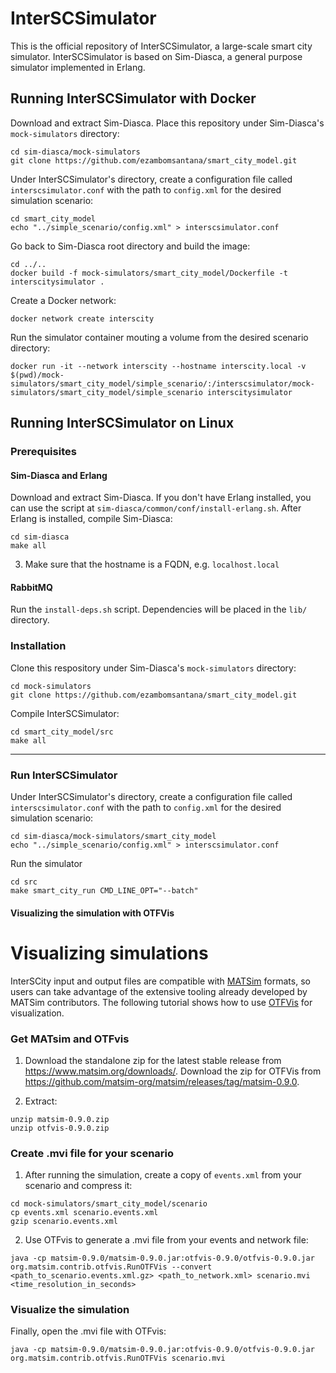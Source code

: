 # InterSCSimulator #
This is the official repository of InterSCSimulator, a large-scale smart city simulator. InterSCSimulator is based on Sim-Diasca, a general purpose simulator implemented in Erlang.

## Running InterSCSimulator with Docker ##
Download and extract Sim-Diasca. Place this repository under Sim-Diasca's `mock-simulators` directory:
```
cd sim-diasca/mock-simulators
git clone https://github.com/ezambomsantana/smart_city_model.git
```

Under InterSCSimulator's directory, create a configuration file called `interscsimulator.conf` with the path to `config.xml` for the desired simulation scenario:
```
cd smart_city_model
echo "../simple_scenario/config.xml" > interscsimulator.conf
```

Go back to Sim-Diasca root directory and build the image:
```
cd ../..
docker build -f mock-simulators/smart_city_model/Dockerfile -t interscitysimulator .  
```

Create a Docker network:
```
docker network create interscity
```

Run the simulator container mouting a volume from the desired scenario directory:
```
docker run -it --network interscity --hostname interscity.local -v $(pwd)/mock-simulators/smart_city_model/simple_scenario/:/interscsimulator/mock-simulators/smart_city_model/simple_scenario interscitysimulator
```

## Running InterSCSimulator on Linux ##
### Prerequisites ### 
#### Sim-Diasca and Erlang ####
Download and extract Sim-Diasca. If you don't have Erlang installed, you can use the script at `sim-diasca/common/conf/install-erlang.sh`.
After Erlang is installed, compile Sim-Diasca:
```
cd sim-diasca
make all
```
3. Make sure that the hostname is a FQDN, e.g. `localhost.local`

#### RabbitMQ ####
Run the `install-deps.sh` script. Dependencies will be placed in the `lib/` directory.

### Installation ###
Clone this respository under Sim-Diasca's `mock-simulators` directory:
```
cd mock-simulators
git clone https://github.com/ezambomsantana/smart_city_model.git
``` 

Compile InterSCSimulator:
```
cd smart_city_model/src
make all
```

---

### Run InterSCSimulator ###
Under InterSCSimulator's directory, create a configuration file called `interscsimulator.conf` with the path to `config.xml` for the desired simulation scenario:
```
cd sim-diasca/mock-simulators/smart_city_model
echo "../simple_scenario/config.xml" > interscsimulator.conf
```

Run the simulator
```
cd src
make smart_city_run CMD_LINE_OPT="--batch"
```


#### Visualizing the simulation with OTFVis ####

Visualizing simulations
===

InterSCity input and output files are compatible with [MATSim](https://www.matsim.org/) formats, so users can take advantage of the extensive tooling already developed by MATSim contributors. The following tutorial shows how to use [OTFVis](https://www.matsim.org/extension/otfvis) for visualization.

### Get MATsim and OTFvis ###
1. Download the standalone zip for the latest stable release from https://www.matsim.org/downloads/. Download the zip for OTFVis from https://github.com/matsim-org/matsim/releases/tag/matsim-0.9.0.

2. Extract:
```
unzip matsim-0.9.0.zip 
unzip otfvis-0.9.0.zip 
```

### Create .mvi file for your scenario ###
1. After running the simulation, create a copy of `events.xml` from your scenario and compress it:
```
cd mock-simulators/smart_city_model/scenario
cp events.xml scenario.events.xml
gzip scenario.events.xml
``` 

2. Use OTFvis to generate a .mvi file from your events and network file:
```
java -cp matsim-0.9.0/matsim-0.9.0.jar:otfvis-0.9.0/otfvis-0.9.0.jar org.matsim.contrib.otfvis.RunOTFVis --convert <path_to_scenario.events.xml.gz> <path_to_network.xml> scenario.mvi <time_resolution_in_seconds>
```

### Visualize the simulation ###
Finally, open the .mvi file with OTFvis:
```
java -cp matsim-0.9.0/matsim-0.9.0.jar:otfvis-0.9.0/otfvis-0.9.0.jar org.matsim.contrib.otfvis.RunOTFVis scenario.mvi
```